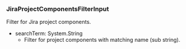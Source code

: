 ### JiraProjectComponentsFilterInput
Filter for Jira project components.

- searchTerm: System.String
  - Filter for project components with matching name (sub string).

